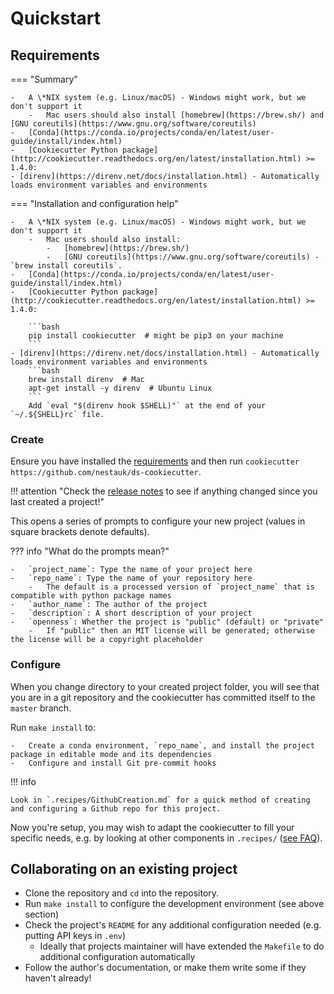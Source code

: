 # Quickstart

## Requirements

=== "Summary"

    -   A \*NIX system (e.g. Linux/macOS) - Windows might work, but we don't support it
        -   Mac users should also install [homebrew](https://brew.sh/) and [GNU coreutils](https://www.gnu.org/software/coreutils)
    -   [Conda](https://conda.io/projects/conda/en/latest/user-guide/install/index.html)
    -   [Cookiecutter Python package](http://cookiecutter.readthedocs.org/en/latest/installation.html) >= 1.4.0:
    - [direnv](https://direnv.net/docs/installation.html) - Automatically loads environment variables and environments

=== "Installation and configuration help"

    -   A \*NIX system (e.g. Linux/macOS) - Windows might work, but we don't support it
        -   Mac users should also install:
            -   [homebrew](https://brew.sh/)
            -   [GNU coreutils](https://www.gnu.org/software/coreutils) - `brew install coreutils`.
    -   [Conda](https://conda.io/projects/conda/en/latest/user-guide/install/index.html)
    -   [Cookiecutter Python package](http://cookiecutter.readthedocs.org/en/latest/installation.html) >= 1.4.0:

        ```bash
        pip install cookiecutter  # might be pip3 on your machine
        ```
    - [direnv](https://direnv.net/docs/installation.html) - Automatically loads environment variables and environments
        ```bash
        brew install direnv  # Mac
        apt-get install -y direnv  # Ubuntu Linux
        ```
        Add `eval "$(direnv hook $SHELL)"` at the end of your `~/.${SHELL}rc` file.

### Create

Ensure you have installed the [requirements](#requirements) and then run `cookiecutter https://github.com/nestauk/ds-cookiecutter`.

!!! attention "Check the [release notes](https://github.com/nestauk/ds-cookiecutter/releases) to see if anything changed since you last created a project!"

This opens a series of prompts to configure your new project (values in square brackets denote defaults).

??? info "What do the prompts mean?"

    -   `project_name`: Type the name of your project here
    -   `repo_name`: Type the name of your repository here
        -   The default is a processed version of `project_name` that is compatible with python package names
    -   `author_name`: The author of the project
    -   `description`: A short description of your project
    -   `openness`: Whether the project is "public" (default) or "private"
        -   If "public" then an MIT license will be generated; otherwise the license will be a copyright placeholder

### Configure

When you change directory to your created project folder, you will see that you are in a git repository and the cookiecutter has committed itself to the `master` branch.

Run `make install` to:

    -   Create a conda environment, `repo_name`, and install the project package in editable mode and its dependencies
    -   Configure and install Git pre-commit hooks

!!! info

    Look in `.recipes/GithubCreation.md` for a quick method of creating and configuring a Github repo for this project.

Now you're setup, you may wish to adapt the cookiecutter to fill your specific needs, e.g. by looking at other components in `.recipes/` ([see FAQ](../faq/#what-customisations-can-i-make-when-setting-up-the-cookiecutter-without-defeating-the-point-of-having-a-standard-project-template)).

## Collaborating on an existing project

-   Clone the repository and `cd` into the repository.
-   Run `make install` to configure the development environment (see above section)
-   Check the project's `README` for any additional configuration needed (e.g. putting API keys in `.env`)
    -   Ideally that projects maintainer will have extended the `Makefile` to do additional configuration automatically
-   Follow the author's documentation, or make them write some if they haven't already!

